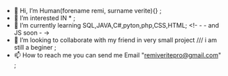 - 👋 Hi, I’m Human(forename remi, surname verite){} ;
- 👀 I’m interested IN * ;
- 🌱 I’m currently learning SQL,JAVA,C#,pyton,php,CSS,HTML; <!- - - and JS soon - ->
- 💞️ I’m looking to collaborate with my friend in very small project /// i am still a beginer ;
- 📫 How to reach me you can send me Email "remiveritepro@gmail.com" ;

<!---
remi-remi/remi-remi is a ✨ special ✨ repository because its `README.md` (this file) appears on your GitHub profile.
You can click the Preview link to take a look at your changes.
--->
